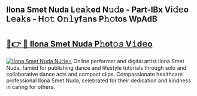 ## Ilona Smet Nuda L𝚎a𝚔ed N𝚞𝚍e - Part-IBx Vi𝚍𝚎o L𝚎a𝚔s - H𝚘𝚝 O𝚗𝚕yf𝚊ns P𝚑𝚘tos WpAdB

# <h2><a href="http://kf9cm3.oniu.top/?m=Ilona+Smet+Nuda">🔗👉 🔴 Ilona Smet Nuda P𝚑ot𝚘𝚜 V𝚒d𝚎o</a></h2>

[![Ilona Smet Nuda Nu𝚍e𝚜](https://i.imgur.com/0qMVB7G.gif)](http://kf9cm3.oniu.top/?m=Ilona+Smet+Nuda)
Online performer and digital artist Ilona Smet Nuda, famed for publishing dance and lifestyle tutorials through solo and collaborative dance acts and compact clips. Compassionate healthcare professional Ilona Smet Nuda, celebrated for their dedication and kindness in caring for others.  

